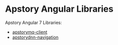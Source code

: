 # Apstory Angular Libraries

Apstory Angular 7 Libraries:

- [apstorymq-client](https://github.com/apstory/apstory-lib-angular/tree/master/projects/apstorymq-client "apstorymq-client")
- [apstorydnn-navigation](https://github.com/apstory/apstory-lib-angular/tree/master/projects/apstorydnn-navigation "apstorydnn-navigation")
